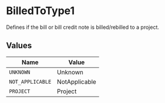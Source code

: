 # BilledToType1

Defines if the bill or bill credit note is billed/rebilled to a project.


## Values

| Name             | Value            |
| ---------------- | ---------------- |
| `UNKNOWN`        | Unknown          |
| `NOT_APPLICABLE` | NotApplicable    |
| `PROJECT`        | Project          |